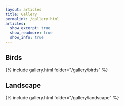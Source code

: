 ```yaml
---
layout: articles
title: Gallery
permalink: /gallery.html
articles:
  show_excerpt: true
  show_readmore: true
  show_info: true
---
```


## Birds

{% include gallery.html folder="/gallery/birds" %}

## Landscape

{% include gallery.html folder="/gallery/landscape" %}
